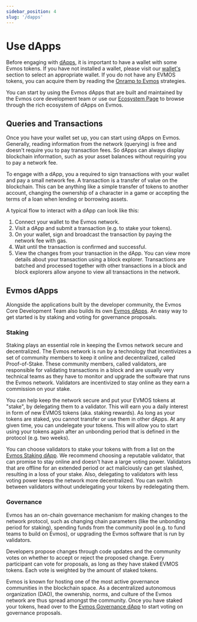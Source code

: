 ```yaml
---
sidebar_position: 4
slug: '/dapps'
---
```


# Use dApps

Before engaging with [dApps](../intro#what-are-dapps), it is important to have a wallet with some Evmos tokens. If you have not installed a wallet, please visit our [wallet's](../wallet) section to select an appropriate wallet. If you do not have any EVMOS tokens, you can acquire them by reading the [Onramp to Evmos](./../transfer#onramp-evmos) strategies.

You can start by using the Evmos dApps that are built and maintained by the Evmos core development team or use our [Ecosystem Page](https://evmos.org/ecosystem) to browse through the rich ecosystem of dApps on Evmos.

## Queries and Transactions

Once you have your wallet set up, you can start using dApps on Evmos. Generally, reading information from the network (querying) is free and doesn't require you to pay transaction fees. So dApps can always display blockchain information, such as your asset balances without requiring you to pay a network fee.

To engage with a dApp, you a required to sign transactions with your wallet and pay a small network fee. A transaction is a transfer of value on the blockchain. This can be anything like a simple transfer of tokens to another account, changing the ownership of a character in a game or accepting the terms of a loan when lending or borrowing assets.

A typical flow to interact with a dApp can look like this:

  1. Connect your wallet to the Evmos network.
  2. Visit a dApp and submit a transaction (e.g. to stake your tokens).
  3. On your wallet, sign and broadcast the transaction by paying the network fee with gas.
  4. Wait until the transaction is confirmed and successful.
  5. View the changes from your transaction in the dApp. You can view more details about your transaction using a block explorer. Transactions are batched and processed together with other transactions in a block and block explorers allow anyone to view all transactions in the network.

## Evmos dApps

Alongside the applications built by the developer community, the Evmos Core Development Team also builds its own [Evmos dApps](https://app.evmos.org). An easy way to get started is by staking and voting for governance proposals.

### Staking

Staking plays an essential role in keeping the Evmos network secure and decentralized. The Evmos network is run by a technology that incentivizes a set of community members to keep it online and decentralized, called Proof-of-Stake. These community members, called validators, are responsible for validating transactions in a block and are usually very technical teams as they have to monitor and upgrade the software that runs the Evmos network. Validators are incentivized to stay online as they earn a commission on your stake.

You can help keep the network secure and put your EVMOS tokens at "stake", by delegating them to a validator. This will earn you a daily interest in form of new EVMOS tokens (aka. staking rewards). As long as your tokens are staked, you cannot transfer or use them in other dApps. At any given time, you can undelegate your tokens. This will allow you to start using your tokens again after an unbonding period that is defined in the protocol (e.g. two weeks).

You can choose validators to stake your tokens with from a list on the [Evmos Staking dApp](https://app.evmos.org/staking). We recommend choosing a reputable validator, that can promise to stay online and doesn't have a large voting power. Validators that are offline for an extended period or act maliciously can get slashed, resulting in a loss of your stake. Also, delegating to validators with less voting power keeps the network more decentralized. You can switch between validators without undelegating your tokens by redelegating them.

### Governance

Evmos has an on-chain governance mechanism for making changes to the network protocol, such as changing chain parameters (like the unbonding period for staking), spending funds from the community pool (e.g. to fund teams to build on Evmos), or upgrading the Evmos software that is run by validators.

Developers propose changes through code updates and the community votes on whether to accept or reject the proposed change. Every participant can vote for proposals, as long as they have staked EVMOS tokens. Each vote is weighted by the amount of staked tokens.

Evmos is known for hosting one of the most active governance communities in the blockchain space. As a decentralized autonomous organization (DAO), the ownership, norms, and culture of the Evmos network are thus spread amongst the community. Once you have staked your tokens, head over to the [Evmos Governance dApp](https://app.evmos.org/governance) to start voting on governance proposals.

<!-- TODO Add CTA to community page -->